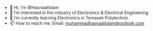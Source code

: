 - 👋 Hi, I’m @HasnaatIslam
- 👀 I’m interested in the industry of Electronics & Electrical Engineering
- 🌱 I’m currently learning Electronics in Temasek Polytechnic
- 📫 How to reach me; Email: muhammadhasnaatislam@outlook.com

<!---
HasnaatIslam/HasnaatIslam is a ✨ special ✨ repository because its `README.md` (this file) appears on your GitHub profile.
You can click the Preview link to take a look at your changes.
--->
